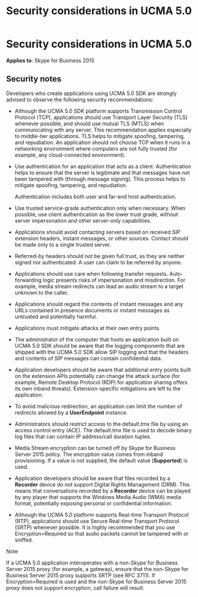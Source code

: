 ﻿---
title: Security considerations in UCMA 5.0
TOCTitle: Security considerations in UCMA 5.0
ms:assetid: 5d87e5b2-9d95-4d37-98c7-c5e58a6247e9
ms:mtpsurl: https://msdn.microsoft.com/en-us/library/Dn466093(v=office.16)
ms:contentKeyID: 65240044
ms.date: 07/27/2015
mtps_version: v=office.16
---

# Security considerations in UCMA 5.0


**Applies to**: Skype for Business 2015

## Security notes

Developers who create applications using UCMA 5.0 SDK are strongly advised to observe the following security recommendations:

- Although the UCMA 5.0 SDK platform supports Transmission Control Protocol (TCP), applications should use Transport Layer Security (TLS) whenever possible, and should use mutual TLS (MTLS) when communicating with any server. This recommendation applies especially to middle-tier applications. TLS helps to mitigate spoofing, tampering, and repudiation. An application should not choose TCP when it runs in a networking environment where computers are not fully trusted (for example, any cloud-connected environment).

- Use authentication for an application that acts as a client. Authentication helps to ensure that the server is legitimate and that messages have not been tampered with (through message signing). This process helps to mitigate spoofing, tampering, and repudiation.
    
  Authentication includes both user and far-end host authentication.

- Use trusted service-grade authentication only when necessary. When possible, use client authentication as the lower trust grade, without server impersonation and other server-only capabilities.

- Applications should avoid contacting servers based on received SIP extension headers, instant messages, or other sources. Contact should be made only to a single trusted server.

- Referred-by headers should not be given full trust, as they are neither signed nor authenticated. A user can claim to be referred by anyone.

- Applications should use care when following transfer requests. Auto-forwarding logic presents risks of impersonation and misdirection. For example, media stream redirects can lead an audio stream to a target unknown to the caller.

- Applications should regard the contents of instant messages and any URLs contained in presence documents or instant messages as untrusted and potentially harmful.

- Applications must mitigate attacks at their own entry points.

- The administrator of the computer that hosts an application built on UCMA 5.0 SDK should be aware that the logging components that are shipped with the UCMA 5.0 SDK allow SIP logging and that the headers and contents of SIP messages can contain confidential data.

- Application developers should be aware that additional entry points built on the extension APIs potentially can change the attack surface (for example, Remote Desktop Protocol (RDP) for application sharing offers its own inband threats). Extension-specific mitigations are left to the application.

- To avoid malicious redirection, an application can limit the number of redirects allowed by a **UserEndpoint** instance.

- Administrators should restrict access to the default.tmx file by using an access control entry (ACE). The default.tmx file is used to decode binary log files that can contain IP address/call duration tuples.

- Media Stream encryption can be turned off by Skype for Business Server 2015 policy. The encryption value comes from inband provisioning. If a value is not supplied, the default value (**Supported**) is used.

- Application developers should be aware that files recorded by a **Recorder** device do not support Digital Rights Management (DRM). This means that conversations recorded by a **Recorder** device can be played by any player that supports the Windows Media Audio (WMA) media format, potentially exposing personal or confidential information.

- Although the UCMA 5.0 platform supports Real-time Transport Protocol (RTP), applications should use Secure Real-time Transport Protocol (SRTP) whenever possible. It is highly recommended that you use Encryption=Required so that audio packets cannot be tampered with or sniffed.
    

> [!NOTE]
> If a UCMA 5.0 application interoperates with a non-Skype for Business Server 2015 proxy (for example, a gateway), ensure that the non-Skype for Business Server 2015 proxy supports SRTP (see RFC 3711). If Encryption=Required is used and the non-Skype for Business Server 2015 proxy does not support encryption, call failure will result.



